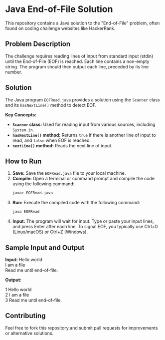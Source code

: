 # Java End-of-File Solution

This repository contains a Java solution to the "End-of-File" problem, often found on coding challenge websites like HackerRank.

## Problem Description

The challenge requires reading lines of input from standard input (stdin) until the End-of-File (EOF) is reached. Each line contains a non-empty string. The program should then output each line, preceded by its line number.

## Solution

The Java program `EOFRead.java` provides a solution using the `Scanner` class and its `hasNextLine()` method to detect EOF.

**Key Concepts:**

* **`Scanner` class:** Used for reading input from various sources, including `System.in`.
* **`hasNextLine()` method:**  Returns `true` if there is another line of input to read, and `false` when EOF is reached.
* **`nextLine()` method:** Reads the next line of input.

## How to Run

1.  **Save:** Save the `EOFRead.java` file to your local machine.
2.  **Compile:** Open a terminal or command prompt and compile the code using the following command:
    ```bash
    javac EOFRead.java
    ```
3.  **Run:** Execute the compiled code with the following command:
    ```bash
    java EOFRead
    ```
4.  **Input:** The program will wait for input. Type or paste your input lines, and press Enter after each line. To signal EOF, you typically use Ctrl+D (Linux/macOS) or Ctrl+Z (Windows).

## Sample Input and Output

**Input:**
Hello world <br>
I am a file<br>
Read me until end-of-file.<br>


**Output:**

1 Hello world<br>
2 I am a file<br>
3 Read me until end-of-file.<br>


## Contributing

Feel free to fork this repository and submit pull requests for improvements or alternative solutions.
